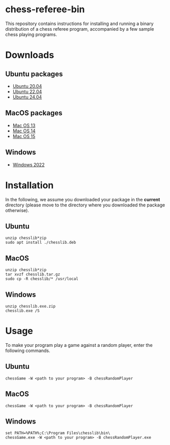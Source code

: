 # chess-referee-bin

This repository contains instructions for installing and running a binary distribution of a chess referee program, accompanied by a few sample chess playing programs.

# Downloads

## Ubuntu packages
 - [Ubuntu 20.04](packages/ubuntu/chesslib-ubuntu-20.04.deb.zip)
 - [Ubuntu 22.04](packages/ubuntu/chesslib-ubuntu-22.04.deb.zip)
 - [Ubuntu 24.04](packages/ubuntu/chesslib-ubuntu-24.04.deb.zip)

## MacOS packages
 - [Mac OS 13](packages/macos/chesslib-macos-13.tar.gz.zip)
 - [Mac OS 14](packages/macos/chesslib-macos-14.tar.gz.zip)
 - [Mac OS 15](packages/macos/chesslib-macos-15.tar.gz.zip)

## Windows
 - [Windows 2022](packages/windows/chesslib.exe.zip)

# Installation

In the following, we assume you downloaded your package in the **current** directory (please move to the directory where you downloaded the package otherwise).

## Ubuntu 
```
unzip chesslib*zip
sudo apt install ./chesslib.deb
```

## MacOS
```
unzip chesslib*zip
tar xvzf chesslib.tar.gz
sudo cp -R chesslib/* /usr/local
```

## Windows
```
unzip chesslib.exe.zip
chesslib.exe /S
```

# Usage
To make your program play a game against a random player, enter the following commands.
## Ubuntu
```
chessGame -W <path to your program> -B chessRandomPlayer
```

## MacOS
```
chessGame -W <path to your program> -B chessRandomPlayer
```

## Windows
```
set PATH=%PATH%;C:\Program Files\chesslib\bin\
chessGame.exe -W <path to your program> -B chessRandomPlayer.exe
```
